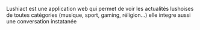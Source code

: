 Lushiact est une application web qui permet de voir les actualités lushoises de toutes catégories (musique, sport, gaming, réligion...) elle integre aussi une conversation instatanée 